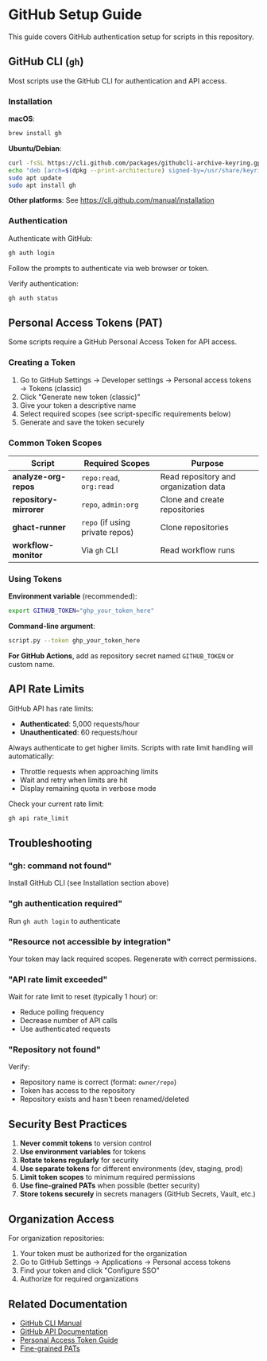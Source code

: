 # GitHub Setup Guide

This guide covers GitHub authentication setup for scripts in this repository.

## GitHub CLI (`gh`)

Most scripts use the GitHub CLI for authentication and API access.

### Installation

**macOS**:
```bash
brew install gh
```

**Ubuntu/Debian**:
```bash
curl -fsSL https://cli.github.com/packages/githubcli-archive-keyring.gpg | sudo dd of=/usr/share/keyrings/githubcli-archive-keyring.gpg
echo "deb [arch=$(dpkg --print-architecture) signed-by=/usr/share/keyrings/githubcli-archive-keyring.gpg] https://cli.github.com/packages stable main" | sudo tee /etc/apt/sources.list.d/github-cli.list > /dev/null
sudo apt update
sudo apt install gh
```

**Other platforms**: See https://cli.github.com/manual/installation

### Authentication

Authenticate with GitHub:
```bash
gh auth login
```

Follow the prompts to authenticate via web browser or token.

Verify authentication:
```bash
gh auth status
```

## Personal Access Tokens (PAT)

Some scripts require a GitHub Personal Access Token for API access.

### Creating a Token

1. Go to GitHub Settings → Developer settings → Personal access tokens → Tokens (classic)
2. Click "Generate new token (classic)"
3. Give your token a descriptive name
4. Select required scopes (see script-specific requirements below)
5. Generate and save the token securely

### Common Token Scopes

| Script | Required Scopes | Purpose |
|--------|----------------|---------|
| **analyze-org-repos** | `repo:read`, `org:read` | Read repository and organization data |
| **repository-mirrorer** | `repo`, `admin:org` | Clone and create repositories |
| **ghact-runner** | `repo` (if using private repos) | Clone repositories |
| **workflow-monitor** | Via `gh` CLI | Read workflow runs |

### Using Tokens

**Environment variable** (recommended):
```bash
export GITHUB_TOKEN="ghp_your_token_here"
```

**Command-line argument**:
```bash
script.py --token ghp_your_token_here
```

**For GitHub Actions**, add as repository secret named `GITHUB_TOKEN` or custom name.

## API Rate Limits

GitHub API has rate limits:
- **Authenticated**: 5,000 requests/hour
- **Unauthenticated**: 60 requests/hour

Always authenticate to get higher limits. Scripts with rate limit handling will automatically:
- Throttle requests when approaching limits
- Wait and retry when limits are hit
- Display remaining quota in verbose mode

Check your current rate limit:
```bash
gh api rate_limit
```

## Troubleshooting

### "gh: command not found"
Install GitHub CLI (see Installation section above)

### "gh authentication required"
Run `gh auth login` to authenticate

### "Resource not accessible by integration"
Your token may lack required scopes. Regenerate with correct permissions.

### "API rate limit exceeded"
Wait for rate limit to reset (typically 1 hour) or:
- Reduce polling frequency
- Decrease number of API calls
- Use authenticated requests

### "Repository not found"
Verify:
- Repository name is correct (format: `owner/repo`)
- Token has access to the repository
- Repository exists and hasn't been renamed/deleted

## Security Best Practices

1. **Never commit tokens** to version control
2. **Use environment variables** for tokens
3. **Rotate tokens regularly** for security
4. **Use separate tokens** for different environments (dev, staging, prod)
5. **Limit token scopes** to minimum required permissions
6. **Use fine-grained PATs** when possible (better security)
7. **Store tokens securely** in secrets managers (GitHub Secrets, Vault, etc.)

## Organization Access

For organization repositories:
1. Your token must be authorized for the organization
2. Go to GitHub Settings → Applications → Personal access tokens
3. Find your token and click "Configure SSO"
4. Authorize for required organizations

## Related Documentation

- [GitHub CLI Manual](https://cli.github.com/manual/)
- [GitHub API Documentation](https://docs.github.com/en/rest)
- [Personal Access Token Guide](https://docs.github.com/en/authentication/keeping-your-account-and-data-secure/creating-a-personal-access-token)
- [Fine-grained PATs](https://docs.github.com/en/authentication/keeping-your-account-and-data-secure/managing-your-personal-access-tokens#creating-a-fine-grained-personal-access-token)
